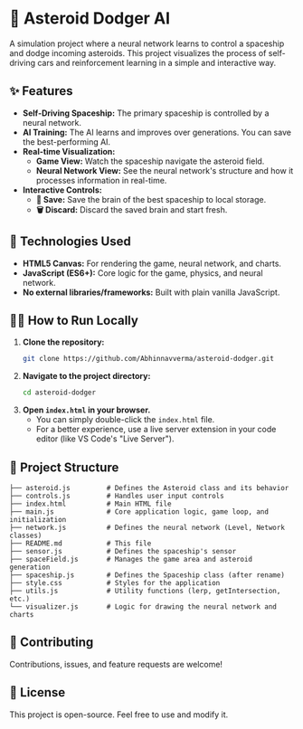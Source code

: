 # 🚀 Asteroid Dodger AI

A simulation project where a neural network learns to control a spaceship and dodge incoming asteroids. This project visualizes the process of self-driving cars and reinforcement learning in a simple and interactive way.

## ✨ Features

- **Self-Driving Spaceship:** The primary spaceship is controlled by a neural network.
- **AI Training:** The AI learns and improves over generations. You can save the best-performing AI.
- **Real-time Visualization:**
    - **Game View:** Watch the spaceship navigate the asteroid field.
    - **Neural Network View:** See the neural network's structure and how it processes information in real-time.
- **Interactive Controls:**
    - **💾 Save:** Save the brain of the best spaceship to local storage.
    - **🗑️ Discard:** Discard the saved brain and start fresh.

## 🔧 Technologies Used

- **HTML5 Canvas:** For rendering the game, neural network, and charts.
- **JavaScript (ES6+):** Core logic for the game, physics, and neural network.
- **No external libraries/frameworks:** Built with plain vanilla JavaScript.

## 🏃‍♂️ How to Run Locally

1.  **Clone the repository:**
    ```bash
    git clone https://github.com/Abhinnavverma/asteroid-dodger.git
    ```
2.  **Navigate to the project directory:**
    ```bash
    cd asteroid-dodger
    ```
3.  **Open `index.html` in your browser.**
    - You can simply double-click the `index.html` file.
    - For a better experience, use a live server extension in your code editor (like VS Code's "Live Server").

## 🧠 Project Structure

```
├── asteroid.js         # Defines the Asteroid class and its behavior
├── controls.js         # Handles user input controls
├── index.html          # Main HTML file
├── main.js             # Core application logic, game loop, and initialization
├── network.js          # Defines the neural network (Level, Network classes)
├── README.md           # This file
├── sensor.js           # Defines the spaceship's sensor
├── spaceField.js       # Manages the game area and asteroid generation
├── spaceship.js        # Defines the Spaceship class (after rename)
├── style.css           # Styles for the application
├── utils.js            # Utility functions (lerp, getIntersection, etc.)
└── visualizer.js       # Logic for drawing the neural network and charts
```

## 🤝 Contributing

Contributions, issues, and feature requests are welcome!

## 📜 License

This project is open-source. Feel free to use and modify it.
